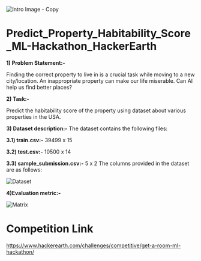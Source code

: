 ![Intro Image - Copy](https://user-images.githubusercontent.com/84449238/180827289-089f1dd9-d05e-4bd4-b222-63bce86609c1.JPG)

# Predict_Property_Habitability_Score_ML-Hackathon_HackerEarth
**1) Problem Statement:-**

Finding the correct property to live in is a crucial task while moving to a new city/location. An inappropriate property can make our life miserable. Can AI help us find better places?

**2) Task:-**

Predict the habitability score of the property using dataset about various properties in the USA.   

**3) Dataset description:-**
The dataset contains the following files: 

**3.1) train.csv:-** 39499 x 15

**3.2) test.csv:-** 10500 x 14

**3.3) sample_submission.csv:-** 5 x 2 
The columns provided in the dataset are as follows:

![Dataset](https://user-images.githubusercontent.com/84449238/180826415-1444b603-c6eb-410f-af3c-a26ae3c05876.JPG)

**4)Evaluation metric:-**

![Matrix](https://user-images.githubusercontent.com/84449238/180826692-fe415357-71af-4bf3-bb5f-4cd02b839a61.JPG)

# Competition Link

https://www.hackerearth.com/challenges/competitive/get-a-room-ml-hackathon/
